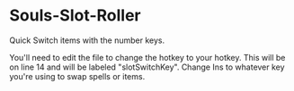 # Souls-Slot-Roller
Quick Switch items with the number keys.


You'll need to edit the file to change the hotkey to your hotkey.
This will be on line 14 and will be labeled "slotSwitchKey". Change Ins to whatever key you're using to swap spells or items.
